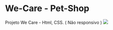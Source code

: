 <h1>We-Care - Pet-Shop</h1>
Projeto We Care - Html, CSS. ( Não responsivo )

<img src="https://github.com/ItaloBasilio/We-Care---Pet-Shop/blob/master/img/we%20care%20para%20git.png?raw=true"/>

